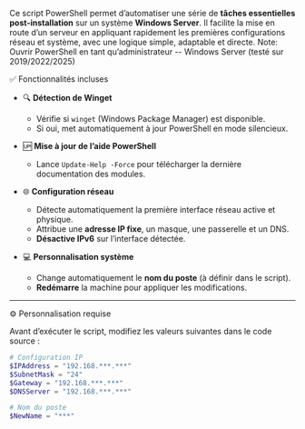 Ce script PowerShell permet d’automatiser une série de **tâches essentielles post-installation** sur un système **Windows Server**. Il facilite la mise en route d’un serveur en appliquant rapidement les premières configurations réseau et système, avec une logique simple, adaptable et directe.
Note: Ouvrir PowerShell en tant qu’administrateur
-- Windows Server (testé sur 2019/2022/2025)

✅ Fonctionnalités incluses

- 🔍 **Détection de Winget**
  - Vérifie si `winget` (Windows Package Manager) est disponible.
  - Si oui, met automatiquement à jour PowerShell en mode silencieux.

- 🆙 **Mise à jour de l’aide PowerShell**
  - Lance `Update-Help -Force` pour télécharger la dernière documentation des modules.

- 🌐 **Configuration réseau**
  - Détecte automatiquement la première interface réseau active et physique.
  - Attribue une **adresse IP fixe**, un masque, une passerelle et un DNS.
  - **Désactive IPv6** sur l’interface détectée.

- 💻 **Personnalisation système**
  - Change automatiquement le **nom du poste** (à définir dans le script).
  - **Redémarre** la machine pour appliquer les modifications.

---

⚙️ Personnalisation requise

Avant d’exécuter le script, modifiez les valeurs suivantes dans le code source :

```powershell
# Configuration IP
$IPAddress = "192.168.***.***"
$SubnetMask = "24"
$Gateway = "192.168.***.***"
$DNSServer = "192.168.***.***"

# Nom du poste
$NewName = "***"


